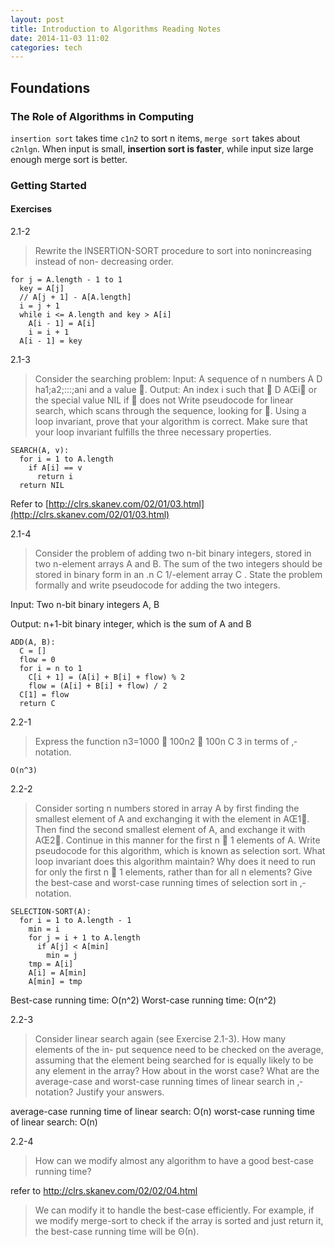 ```yaml
---
layout: post
title: Introduction to Algorithms Reading Notes
date: 2014-11-03 11:02
categories: tech
---
```


## Foundations

### The Role of Algorithms in Computing
`insertion sort` takes time `c1n2` to sort n items, `merge sort` takes about `c2nlgn`. When input is small, **insertion sort is faster**, while input size large enough merge sort is better.

### Getting Started

#### Exercises

2.1-2
> Rewrite the INSERTION-SORT procedure to sort into nonincreasing instead of non- decreasing order.

```pseudo
for j = A.length - 1 to 1
  key = A[j]
  // A[j + 1] - A[A.length]
  i = j + 1
  while i <= A.length and key > A[i]
    A[i - 1] = A[i]
    i = i + 1
  A[i - 1] = key
```

2.1-3
> Consider the searching problem:Input: A sequence of n numbers A D ha1;a2;:::;ani and a value 􏰏.Output: An index i such that 􏰏 D AŒi􏰎 or the special value NIL if 􏰏 does notWrite pseudocode for linear search, which scans through the sequence, looking for 􏰏. Using a loop invariant, prove that your algorithm is correct. Make sure that your loop invariant fulfills the three necessary properties.

```pseudo
SEARCH(A, v):
  for i = 1 to A.length
    if A[i] == v
      return i
  return NIL
```
Refer to [http://clrs.skanev.com/02/01/03.html](http://clrs.skanev.com/02/01/03.html)


2.1-4
> Consider the problem of adding two n-bit binary integers, stored in two n-element arrays A and B. The sum of the two integers should be stored in binary form in an .n C 1/-element array C . State the problem formally and write pseudocode for adding the two integers.

Input: Two n-bit binary integers A, B

Output: n+1-bit binary integer, which is the sum of A and B 

```pseudo
ADD(A, B):
  C = []
  flow = 0
  for i = n to 1
    C[i + 1] = (A[i] + B[i] + flow) % 2
    flow = (A[i] + B[i] + flow) / 2
  C[1] = flow
  return C
```

2.2-1
> Express the function n3=1000 􏰁 100n2 􏰁 100n C 3 in terms of ‚-notation.

```
O(n^3)
```

2.2-2
> Consider sorting n numbers stored in array A by first finding the smallest element of A and exchanging it with the element in AŒ1􏰎. Then find the second smallest element of A, and exchange it with AŒ2􏰎. Continue in this manner for the first n 􏰁 1 elements of A. Write pseudocode for this algorithm, which is known as selection sort. What loop invariant does this algorithm maintain? Why does it need to run for only the first n 􏰁 1 elements, rather than for all n elements? Give the best-case and worst-case running times of selection sort in ‚-notation.

```pseudo
SELECTION-SORT(A):
  for i = 1 to A.length - 1
    min = i
    for j = i + 1 to A.length
      if A[j] < A[min]
        min = j
    tmp = A[i]
    A[i] = A[min]
    A[min] = tmp
```
Best-case running time: O(n^2)
Worst-case running time: O(n^2)

2.2-3
> Consider linear search again (see Exercise 2.1-3). How many elements of the in- put sequence need to be checked on the average, assuming that the element being searched for is equally likely to be any element in the array? How about in the worst case? What are the average-case and worst-case running times of linear search in ‚-notation? Justify your answers.

average-case running time of linear search: O(n)
worst-case running time of linear search: O(n)

2.2-4
> How can we modify almost any algorithm to have a good best-case running time?

refer to http://clrs.skanev.com/02/02/04.html
> We can modify it to handle the best-case efficiently. For example, if we modify merge-sort to check if the array is sorted and just return it, the best-case running time will be Θ(n).